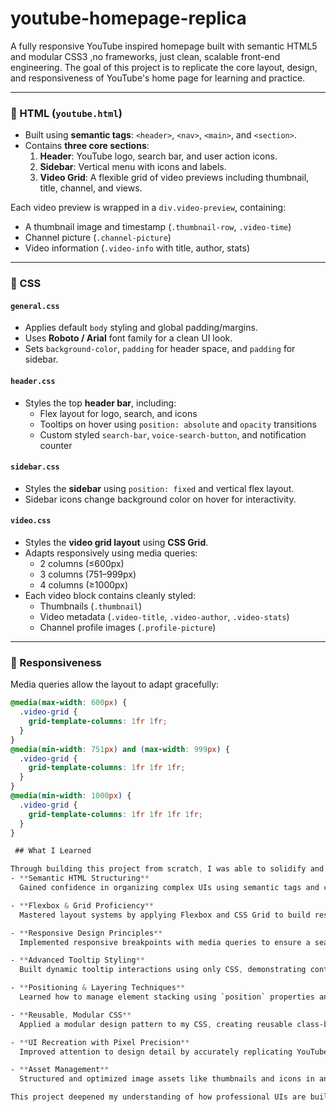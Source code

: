 # youtube-homepage-replica
 A fully responsive YouTube inspired homepage built with semantic HTML5 and modular CSS3 ,no frameworks, just clean, scalable front-end engineering.
 The goal of this project is to replicate the core layout, design, and responsiveness of YouTube's home page for learning and practice.

 
---

### 🧾 HTML (`youtube.html`)

- Built using **semantic tags**: `<header>`, `<nav>`, `<main>`, and `<section>`.
- Contains **three core sections**:
  1. **Header**: YouTube logo, search bar, and user action icons.
  2. **Sidebar**: Vertical menu with icons and labels.
  3. **Video Grid**: A flexible grid of video previews including thumbnail, title, channel, and views.

Each video preview is wrapped in a `div.video-preview`, containing:
- A thumbnail image and timestamp (`.thumbnail-row`, `.video-time`)
- Channel picture (`.channel-picture`)
- Video information (`.video-info` with title, author, stats)

---

### 🎨 CSS

#### `general.css`
- Applies default `body` styling and global padding/margins.
- Uses **Roboto / Arial** font family for a clean UI look.
- Sets `background-color`, `padding` for header space, and `padding` for sidebar.

#### `header.css`
- Styles the top **header bar**, including:
  - Flex layout for logo, search, and icons
  - Tooltips on hover using `position: absolute` and `opacity` transitions
  - Custom styled `search-bar`, `voice-search-button`, and notification counter

#### `sidebar.css`
- Styles the **sidebar** using `position: fixed` and vertical flex layout.
- Sidebar icons change background color on hover for interactivity.

#### `video.css`
- Styles the **video grid layout** using **CSS Grid**.
- Adapts responsively using media queries:
  - 2 columns (≤600px)
  - 3 columns (751–999px)
  - 4 columns (≥1000px)
- Each video block contains cleanly styled:
  - Thumbnails (`.thumbnail`)
  - Video metadata (`.video-title`, `.video-author`, `.video-stats`)
  - Channel profile images (`.profile-picture`)

---

### 📱 Responsiveness

Media queries allow the layout to adapt gracefully:

```css
@media(max-width: 600px) {
  .video-grid {
    grid-template-columns: 1fr 1fr;
  }
}
@media(min-width: 751px) and (max-width: 999px) {
  .video-grid {
    grid-template-columns: 1fr 1fr 1fr;
  }
}
@media(min-width: 1000px) {
  .video-grid {
    grid-template-columns: 1fr 1fr 1fr 1fr;
  }
}

 ## What I Learned

Through building this project from scratch, I was able to solidify and master several key front-end development concepts:
- **Semantic HTML Structuring**  
  Gained confidence in organizing complex UIs using semantic tags and clear DOM hierarchies, resulting in accessible and maintainable code.

- **Flexbox & Grid Proficiency**  
  Mastered layout systems by applying Flexbox and CSS Grid to build responsive, multi-section interfaces such as headers, sidebars, and video grids.

- **Responsive Design Principles**  
  Implemented responsive breakpoints with media queries to ensure a seamless layout transition across various screen sizes.

- **Advanced Tooltip Styling**  
  Built dynamic tooltip interactions using only CSS, demonstrating control over hover states, positioning, and smooth transitions.

- **Positioning & Layering Techniques**  
  Learned how to manage element stacking using `position` properties and `z-index` to achieve a clean, layered UI.

- **Reusable, Modular CSS**  
  Applied a modular design pattern to my CSS, creating reusable class-based styles for consistent component behavior across the app.

- **UI Recreation with Pixel Precision**  
  Improved attention to design detail by accurately replicating YouTube’s visual layout and user experience using only HTML and CSS.

- **Asset Management**  
  Structured and optimized image assets like thumbnails and icons in an organized way for efficient rendering and maintainability.

This project deepened my understanding of how professional UIs are built and prepared me to approach front-end challenges with a more structured and scalable mindset.



